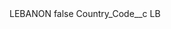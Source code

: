 <?xml version="1.0" encoding="UTF-8"?>
<CustomMetadata xmlns="http://soap.sforce.com/2006/04/metadata" xmlns:xsi="http://www.w3.org/2001/XMLSchema-instance" xmlns:xsd="http://www.w3.org/2001/XMLSchema">
    <label>LEBANON</label>
    <protected>false</protected>
    <values>
        <field>Country_Code__c</field>
        <value xsi:type="xsd:string">LB</value>
    </values>
</CustomMetadata>
